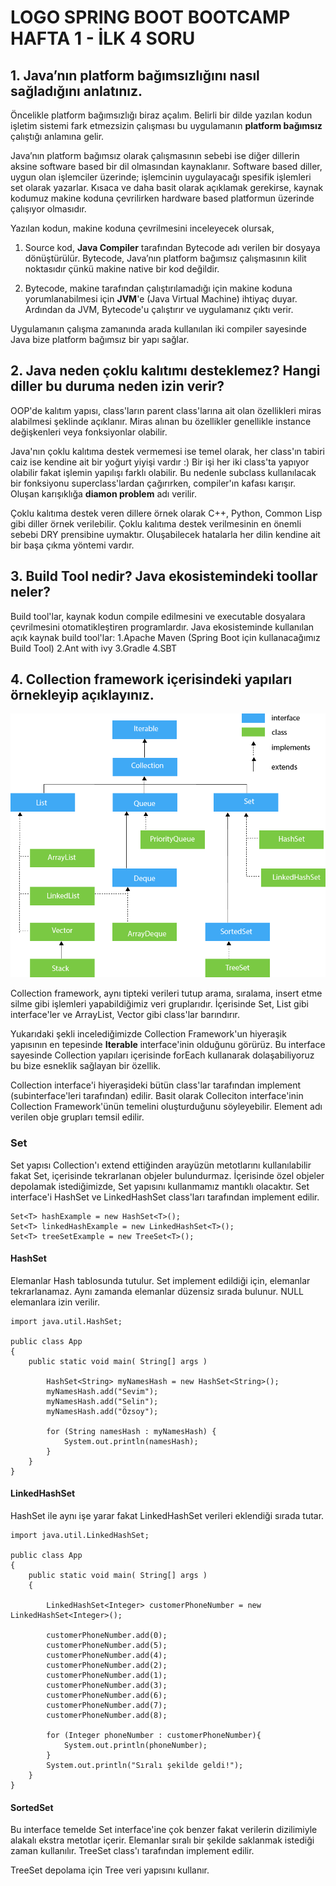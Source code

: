 # LOGO SPRING BOOT BOOTCAMP HAFTA 1 - İLK 4 SORU

## 1. Java’nın platform bağımsızlığını nasıl sağladığını anlatınız.

Öncelikle platform bağımsızlığı biraz açalım. Belirli bir dilde yazılan kodun
işletim sistemi fark etmezsizin çalışması bu uygulamanın **platform bağımsız**
çalıştığı anlamına gelir.

Java’nın platform bağımsız olarak çalışmasının sebebi ise diğer dillerin aksine 
software based bir dil olmasından kaynaklanır. Software based diller, uygun olan 
işlemciler üzerinde; işlemcinin uygulayacağı spesifik işlemleri set olarak yazarlar.
Kısaca ve daha basit olarak açıklamak gerekirse, kaynak kodumuz makine koduna çevrilirken
hardware based platformun üzerinde çalışıyor olmasıdır.

Yazılan kodun, makine koduna çevrilmesini inceleyecek olursak, 
    
1. Source kod, **Java Compiler** tarafından Bytecode adı verilen bir dosyaya 
dönüştürülür. Bytecode, Java’nın platform bağımsız çalışmasının kilit noktasıdır çünkü
makine native bir kod değildir.
    
1. Bytecode, makine tarafından çalıştırılamadığı için makine koduna yorumlanabilmesi 
için **JVM**'e (Java Virtual Machine) ihtiyaç duyar. Ardından da JVM, Bytecode'u
çalıştırır ve uygulamanız çıktı verir.

Uygulamanın çalışma zamanında arada kullanılan iki compiler sayesinde Java bize 
platform bağımsız bir yapı sağlar.


## 2. Java neden çoklu kalıtımı desteklemez? Hangi diller bu duruma neden izin verir?

OOP'de kalıtım yapısı, class'ların parent class'larına ait olan özellikleri miras alabilmesi şeklinde açıklanır. Miras alınan bu özellikler genellikle instance değişkenleri veya fonksiyonlar olabilir.

Java'nın çoklu kalıtıma destek vermemesi ise temel olarak, her class'ın tabiri caiz ise kendine ait bir yoğurt yiyişi vardır :) Bir işi her iki class'ta yapıyor olabilir fakat işlemin yapılışı farklı olabilir. Bu nedenle subclass kullanılacak bir fonksiyonu superclass'lardan çağırırken, compiler'ın kafası karışır. Oluşan karışıklığa **diamon problem** adı verilir.

Çoklu kalıtıma destek veren dillere örnek olarak C++, Python, Common Lisp gibi diller örnek verilebilir. Çoklu kalıtıma destek verilmesinin en önemli sebebi DRY prensibine uymaktır. Oluşabilecek hatalarla her dilin kendine ait bir başa çıkma yöntemi vardır.


## 3. Build Tool nedir? Java ekosistemindeki toollar neler?

Build tool'lar, kaynak kodun compile edilmesini ve executable dosyalara çevrilmesini otomatikleştiren programlardır. 
Java ekosisteminde kullanılan açık kaynak build tool'lar:
1.Apache Maven (Spring Boot için kullanacağımız Build Tool)
2.Ant with ivy
3.Gradle
4.SBT

## 4. Collection framework içerisindeki yapıları örnekleyip açıklayınız.

![Java Collection Framework'ün hiyerarşisi](images/java-collection.png)


Collection framework, aynı tipteki verileri tutup arama, sıralama, insert etme silme gibi işlemleri yapabildiğimiz veri gruplarıdır. İçerisinde Set, List gibi interface'ler ve ArrayList, Vector gibi class'lar barındırır.

Yukarıdaki şekli incelediğimizde Collection Framework'un hiyeraşik yapısının en tepesinde **Iterable** interface'inin olduğunu görürüz. Bu interface sayesinde Collection yapıları içerisinde forEach kullanarak dolaşabiliyoruz bu bize esneklik sağlayan bir özellik.

Collection interface'i hiyeraşideki bütün class'lar tarafından implement (subinterface'leri tarafından) edilir. Basit olarak Colleciton interface'inin Collection Framework'ünün temelini oluşturduğunu söyleyebilir. Element adı verilen obje grupları temsil edilir.

### Set
Set yapısı Collection'ı extend ettiğinden arayüzün metotlarını kullanılabilir fakat Set, içerisinde tekrarlanan objeler bulundurmaz. İçerisinde özel objeler depolamak istediğimizde, Set yapısını kullanmamız mantıklı olacaktır. Set interface'i HashSet ve LinkedHashSet class'ları tarafından implement edilir.

```
Set<T> hashExample = new HashSet<T>();  
Set<T> linkedHashExample = new LinkedHashSet<T>();  
Set<T> treeSetExample = new TreeSet<T>();  
```

#### HashSet
Elemanlar Hash tablosunda tutulur. Set implement edildiği için, elemanlar tekrarlanamaz. Aynı zamanda elemanlar düzensiz sırada bulunur. NULL elemanlara izin verilir.

```
import java.util.HashSet;

public class App 
{
    public static void main( String[] args )

        HashSet<String> myNamesHash = new HashSet<String>();
        myNamesHash.add("Sevim");
        myNamesHash.add("Selin");
        myNamesHash.add("Özsoy");

        for (String namesHash : myNamesHash) {
            System.out.println(namesHash);
        }
    }
}
```
#### LinkedHashSet
HashSet ile aynı işe yarar fakat LinkedHashSet verileri eklendiği sırada tutar.

```
import java.util.LinkedHashSet;

public class App 
{
    public static void main( String[] args )
    {

        LinkedHashSet<Integer> customerPhoneNumber = new LinkedHashSet<Integer>();

        customerPhoneNumber.add(0);
        customerPhoneNumber.add(5);
        customerPhoneNumber.add(4);
        customerPhoneNumber.add(2);
        customerPhoneNumber.add(1);
        customerPhoneNumber.add(3);
        customerPhoneNumber.add(6);
        customerPhoneNumber.add(7);
        customerPhoneNumber.add(8);

        for (Integer phoneNumber : customerPhoneNumber){
            System.out.println(phoneNumber);
        }
        System.out.println("Sıralı şekilde geldi!");
    }
}

```

#### SortedSet
Bu interface temelde Set interface'ine çok benzer fakat verilerin dizilimiyle alakalı ekstra metotlar içerir. Elemanlar sıralı bir şekilde saklanmak istediği zaman kullanılır. TreeSet class'ı tarafından implement edilir.

TreeSet depolama için Tree veri yapısını kullanır.